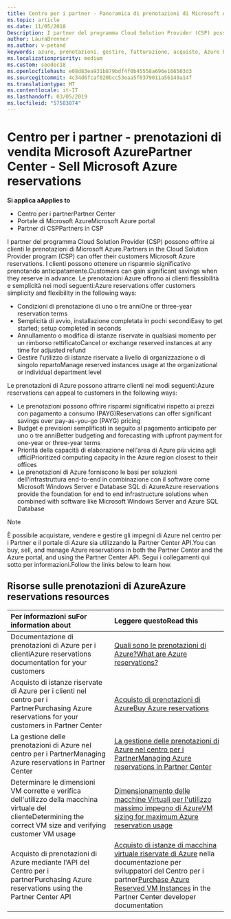 ```yaml
---
title: Centro per i partner - Panoramica di prenotazioni di Microsoft Azure | Centro per i partner
ms.topic: article
ms.date: 11/05/2018
Description: I partner del programma Cloud Solution Provider (CSP) possono offrire ai clienti le prenotazioni di Microsoft Azure.
author: LauraBrenner
ms.author: v-petand
keywords: azure, prenotazioni, gestire, fatturazione, acquisto, Azure RI, istanze di Azure
ms.localizationpriority: medium
ms.custom: seodec18
ms.openlocfilehash: e08d83ea931b879bdf4f0b45558a696e166503d3
ms.sourcegitcommit: 4c34d6fcaf020bcc53eaa5f0379011a56149a14f
ms.translationtype: MT
ms.contentlocale: it-IT
ms.lasthandoff: 03/05/2019
ms.locfileid: "57583874"
---
```

# <a name="partner-center---sell-microsoft-azure-reservations"></a><span data-ttu-id="a8203-104">Centro per i partner - prenotazioni di vendita Microsoft Azure</span><span class="sxs-lookup"><span data-stu-id="a8203-104">Partner Center - Sell Microsoft Azure reservations</span></span>

<!--Maggie, 12/7/18 - Added "Partner Center" to metadata title and H1 title as per Catherine Watson in bug #19868631-->

<span data-ttu-id="a8203-105">**Si applica a**</span><span class="sxs-lookup"><span data-stu-id="a8203-105">**Applies to**</span></span>

- <span data-ttu-id="a8203-106">Centro per i partner</span><span class="sxs-lookup"><span data-stu-id="a8203-106">Partner Center</span></span>
- <span data-ttu-id="a8203-107">Portale di Microsoft Azure</span><span class="sxs-lookup"><span data-stu-id="a8203-107">Microsoft Azure portal</span></span>
- <span data-ttu-id="a8203-108">Partner di CSP</span><span class="sxs-lookup"><span data-stu-id="a8203-108">Partners in CSP</span></span>

<span data-ttu-id="a8203-109">I partner del programma Cloud Solution Provider (CSP) possono offrire ai clienti le prenotazioni di Microsoft Azure.</span><span class="sxs-lookup"><span data-stu-id="a8203-109">Partners in the Cloud Solution Provider program (CSP) can offer their customers Microsoft Azure reservations.</span></span> <span data-ttu-id="a8203-110">I clienti possono ottenere un risparmio significativo prenotando anticipatamente.</span><span class="sxs-lookup"><span data-stu-id="a8203-110">Customers can gain significant savings when they reserve in advance.</span></span> <span data-ttu-id="a8203-111">Le prenotazioni Azure offrono ai clienti flessibilità e semplicità nei modi seguenti:</span><span class="sxs-lookup"><span data-stu-id="a8203-111">Azure reservations offer customers simplicity and flexibility in the following ways:</span></span>

- <span data-ttu-id="a8203-112">Condizioni di prenotazione di uno o tre anni</span><span class="sxs-lookup"><span data-stu-id="a8203-112">One or three-year reservation terms</span></span>
- <span data-ttu-id="a8203-113">Semplicità di avvio, installazione completata in pochi secondi</span><span class="sxs-lookup"><span data-stu-id="a8203-113">Easy to get started; setup completed in seconds</span></span>
- <span data-ttu-id="a8203-114">Annullamento o modifica di istanze riservate in qualsiasi momento per un rimborso rettificato</span><span class="sxs-lookup"><span data-stu-id="a8203-114">Cancel or exchange reserved instances at any time for adjusted refund</span></span>
- <span data-ttu-id="a8203-115">Gestire l'utilizzo di istanze riservate a livello di organizzazione o di singolo reparto</span><span class="sxs-lookup"><span data-stu-id="a8203-115">Manage reserved instances usage at the organizational or individual department level</span></span> 

<span data-ttu-id="a8203-116">Le prenotazioni di Azure possono attrarre clienti nei modi seguenti:</span><span class="sxs-lookup"><span data-stu-id="a8203-116">Azure reservations can appeal to customers in the following ways:</span></span>

- <span data-ttu-id="a8203-117">Le prenotazioni possono offrire risparmi significativi rispetto ai prezzi con pagamento a consumo (PAYG)</span><span class="sxs-lookup"><span data-stu-id="a8203-117">Reservations can offer significant savings over pay-as-you-go (PAYG) pricing</span></span>
- <span data-ttu-id="a8203-118">Budget e previsioni semplificati in seguito al pagamento anticipato per uno o tre anni</span><span class="sxs-lookup"><span data-stu-id="a8203-118">Better budgeting and forecasting with upfront payment for one-year or three-year terms</span></span>
- <span data-ttu-id="a8203-119">Priorità della capacità di elaborazione nell'area di Azure più vicina agli uffici</span><span class="sxs-lookup"><span data-stu-id="a8203-119">Prioritized computing capacity in the Azure region closest to their offices</span></span>
- <span data-ttu-id="a8203-120">Le prenotazioni di Azure forniscono le basi per soluzioni dell'infrastruttura end-to-end in combinazione con il software come Microsoft Windows Server e Database SQL di Azure</span><span class="sxs-lookup"><span data-stu-id="a8203-120">Azure reservations provide the foundation for end to end infrastructure solutions when combined with software like Microsoft Windows Server and Azure SQL Database</span></span>

>[!NOTE]
> <span data-ttu-id="a8203-121">È possibile acquistare, vendere e gestire gli impegni di Azure nel centro per i Partner e il portale di Azure sia utilizzando la Partner Center API.</span><span class="sxs-lookup"><span data-stu-id="a8203-121">You can buy, sell, and manage Azure reservations in both the Partner Center and the Azure portal, and using the Partner Center API.</span></span> <span data-ttu-id="a8203-122">Segui i collegamenti qui sotto per informazioni.</span><span class="sxs-lookup"><span data-stu-id="a8203-122">Follow the links below to learn how.</span></span>

## <a name="azure-reservations-resources"></a><span data-ttu-id="a8203-123">Risorse sulle prenotazioni di Azure</span><span class="sxs-lookup"><span data-stu-id="a8203-123">Azure reservations resources</span></span>

|<span data-ttu-id="a8203-124">**Per informazioni su**</span><span class="sxs-lookup"><span data-stu-id="a8203-124">**For information about**</span></span>   |<span data-ttu-id="a8203-125">**Leggere questo**</span><span class="sxs-lookup"><span data-stu-id="a8203-125">**Read this**</span></span>    |
|:-----------------------------|:-----------------|
| <span data-ttu-id="a8203-126">Documentazione di prenotazioni di Azure per i clienti</span><span class="sxs-lookup"><span data-stu-id="a8203-126">Azure reservations documentation for your customers</span></span> | [<span data-ttu-id="a8203-127">Quali sono le prenotazioni di Azure?</span><span class="sxs-lookup"><span data-stu-id="a8203-127">What are Azure reservations?</span></span>](https://docs.microsoft.com/azure/billing/billing-save-compute-costs-reservations)
|<span data-ttu-id="a8203-128">Acquisto di istanze riservate di Azure per i clienti nel centro per i Partner</span><span class="sxs-lookup"><span data-stu-id="a8203-128">Purchasing Azure reservations for your customers in Partner Center</span></span>   |[<span data-ttu-id="a8203-129">Acquisto di prenotazioni di Azure</span><span class="sxs-lookup"><span data-stu-id="a8203-129">Buy Azure reservations</span></span>](azure-reservations-buying.md)
|<span data-ttu-id="a8203-130">La gestione delle prenotazioni di Azure nel centro per i Partner</span><span class="sxs-lookup"><span data-stu-id="a8203-130">Managing Azure reservations in Partner Center</span></span> | [<span data-ttu-id="a8203-131">La gestione delle prenotazioni di Azure nel centro per i Partner</span><span class="sxs-lookup"><span data-stu-id="a8203-131">Managing Azure reservations in Partner Center</span></span>](azure-reservations-manage.md)
|<span data-ttu-id="a8203-132">Determinare le dimensioni VM corrette e verifica dell'utilizzo della macchina virtuale del cliente</span><span class="sxs-lookup"><span data-stu-id="a8203-132">Determining the correct VM size and verifying customer VM usage</span></span>   |[<span data-ttu-id="a8203-133">Dimensionamento delle macchine Virtuali per l'utilizzo massimo impegno di Azure</span><span class="sxs-lookup"><span data-stu-id="a8203-133">VM sizing for maximum Azure reservation usage</span></span>](azure-usage.md)   |
|<span data-ttu-id="a8203-134">Acquisto di prenotazioni di Azure mediante l'API del Centro per i partner</span><span class="sxs-lookup"><span data-stu-id="a8203-134">Purchasing Azure reservations using the Partner Center API</span></span> | <span data-ttu-id="a8203-135">[Acquisto di istanze di macchina virtuale riservate di Azure](https://docs.microsoft.com/partner-center/develop/purchase-azure-reservations) nella documentazione per sviluppatori del Centro per i partner</span><span class="sxs-lookup"><span data-stu-id="a8203-135">[Purchase Azure Reserved VM Instances](https://docs.microsoft.com/partner-center/develop/purchase-azure-reservations) in the Partner Center developer documentation</span></span>
